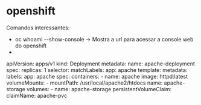 # openshift
Comandos interessantes:
- oc whoami --show-console -> Mostra a url para acessar a console web do openshift
- 



   apiVersion: apps/v1
   kind: Deployment
   metadata:
     name: apache-deployment
   spec:
     replicas: 1
     selector:
       matchLabels:
         app: apache
     template:
       metadata:
         labels:
           app: apache
       spec:
         containers:
         - name: apache
           image: httpd:latest
           volumeMounts:
           - mountPath: /usr/local/apache2/htdocs
             name: apache-storage
         volumes:
         - name: apache-storage
           persistentVolumeClaim:
             claimName: apache-pvc
